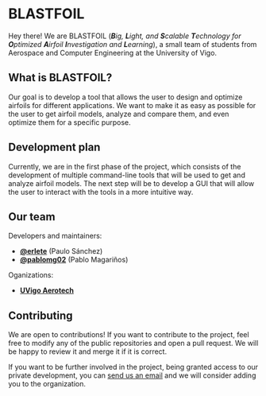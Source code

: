 # BLASTFOIL

Hey there! We are BLASTFOIL (_**B**ig, **L**ight, and **S**calable **T**echnology for **O**ptimized **A**irfoil **I**nvestigation and **L**earning_), a small team of students from Aerospace and Computer Engineering at the University of Vigo.

## What is BLASTFOIL?

Our goal is to develop a tool that allows the user to design and optimize airfoils for different applications. We want to make it as easy as possible for the user to get airfoil models, analyze and compare them, and even optimize them for a specific purpose.

## Development plan

Currently, we are in the first phase of the project, which consists of the development of multiple command-line tools that will be used to get and analyze airfoil models. The next step will be to develop a GUI that will allow the user to interact with the tools in a more intuitive way.

## Our team

Developers and maintainers:

- [**@erlete**](https://github.com/erlete) (Paulo Sánchez)
- [**@pablomg02**](https://github.com/pablomg02) (Pablo Magariños)

Oganizations:

- [**UVigo Aerotech**](https://uvigoaerotech.com/)

## Contributing

We are open to contributions! If you want to contribute to the project, feel free to modify any of the public repositories and open a pull request. We will be happy to review it and merge it if it is correct.

If you want to be further involved in the project, being granted access to our private development, you can [send us an email](mailto:dev.szblzpaulo@gmail.com) and we will consider adding you to the organization.
